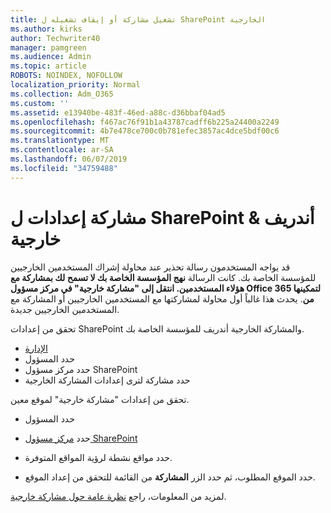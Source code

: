 ```yaml
---
title: تشغيل مشاركة أو إيقاف تشغيله ل SharePoint الخارجية
ms.author: kirks
author: Techwriter40
manager: pamgreen
ms.audience: Admin
ms.topic: article
ROBOTS: NOINDEX, NOFOLLOW
localization_priority: Normal
ms.collection: Adm_O365
ms.custom: ''
ms.assetid: e13940be-483f-46ed-a88c-d36bbaf04ad5
ms.openlocfilehash: f467ac76f91b1a43787cadff6b225a24400a2249
ms.sourcegitcommit: 4b7e478ce700c0b781efec3857ac4dce5bdf00c6
ms.translationtype: MT
ms.contentlocale: ar-SA
ms.lasthandoff: 06/07/2019
ms.locfileid: "34759488"
---
```

# <a name="external-sharing-settings-for-sharepoint--onedrive"></a>مشاركة إعدادات ل SharePoint & أندريف خارجية

قد يواجه المستخدمون رسالة تحذير عند محاولة إشراك المستخدمين الخارجيين للمؤسسة الخاصة بك. كانت الرسالة **نهج المؤسسة الخاصة بك لا تسمح لك بمشاركة مع هؤلاء المستخدمين. انتقل إلى "مشاركة خارجية" في مركز مسؤول Office 365 لتمكينها من**. يحدث هذا غالباً أول محاولة لمشاركتها مع المستخدمين الخارجيين أو المشاركة مع المستخدمين الخارجيين جديدة.

تحقق من إعدادات SharePoint والمشاركة الخارجية أندريف للمؤسسة الخاصة بك.

- [الإدارة](https://admin.microsoft.com/AdminPortal/Home#/homepage">https://admin.microsoft.com/)
- حدد المسؤول
- حدد مركز مسؤول SharePoint
- حدد مشاركة لترى إعدادات المشاركة الخارجية

تحقق من إعدادات "مشاركة خارجية" لموقع معين.

- حدد المسؤول

- حدد [مركز مسؤول SharePoint](https://admin.microsoft.com/AdminPortal/Home#/homepage">https://admin.microsoft.com/)

- حدد مواقع نشطة لرؤية المواقع المتوفرة.
- حدد الموقع المطلوب، ثم حدد الزر **المشاركة** من القائمة للتحقق من إعداد الموقع.

لمزيد من المعلومات، راجع [نظرة عامة حول مشاركة خارجية](https://docs.microsoft.com/sharepoint/external-sharing-overview).